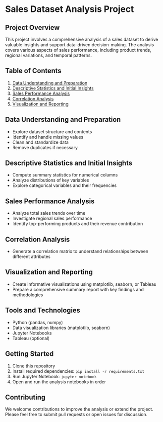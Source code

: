# Sales Dataset Analysis Project

## Project Overview

This project involves a comprehensive analysis of a sales dataset to derive valuable insights and support data-driven decision-making. The analysis covers various aspects of sales performance, including product trends, regional variations, and temporal patterns.

## Table of Contents

1. [Data Understanding and Preparation](#data-understanding-and-preparation)
2. [Descriptive Statistics and Initial Insights](#descriptive-statistics-and-initial-insights)
3. [Sales Performance Analysis](#sales-performance-analysis)
4. [Correlation Analysis](#correlation-analysis)
5. [Visualization and Reporting](#visualization-and-reporting)

## Data Understanding and Preparation

- Explore dataset structure and contents
- Identify and handle missing values
- Clean and standardize data
- Remove duplicates if necessary

## Descriptive Statistics and Initial Insights

- Compute summary statistics for numerical columns
- Analyze distributions of key variables
- Explore categorical variables and their frequencies

## Sales Performance Analysis

- Analyze total sales trends over time
- Investigate regional sales performance
- Identify top-performing products and their revenue contribution

## Correlation Analysis

- Generate a correlation matrix to understand relationships between different attributes

## Visualization and Reporting

- Create informative visualizations using matplotlib, seaborn, or Tableau
- Prepare a comprehensive summary report with key findings and methodologies

## Tools and Technologies

- Python (pandas, numpy)
- Data visualization libraries (matplotlib, seaborn)
- Jupyter Notebooks
- Tableau (optional)

## Getting Started

1. Clone this repository
2. Install required dependencies: `pip install -r requirements.txt`
3. Run Jupyter Notebook: `jupyter notebook`
4. Open and run the analysis notebooks in order

## Contributing

We welcome contributions to improve the analysis or extend the project. Please feel free to submit pull requests or open issues for discussion.
